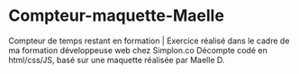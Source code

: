 # Compteur-maquette-Maelle
Compteur de temps restant en formation | Exercice réalisé dans le cadre de ma formation développeuse web chez Simplon.co
Décompte codé en html/css/JS, basé sur une maquette réalisée par Maelle D.

